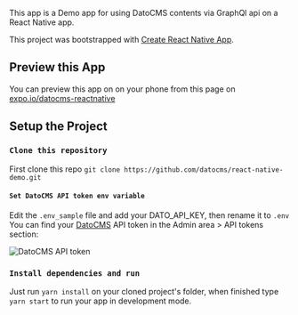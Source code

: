 This app is a Demo app for using DatoCMS contents via GraphQl api on a React Native app.

This project was bootstrapped with [Create React Native App](https://github.com/react-community/create-react-native-app).


## Preview this App
You can preview this app on on your phone from this page on [expo.io/datocms-reactnative](https://expo.io/@mat_jack1/datocms-reactnative)

## Setup the Project

### `Clone this repository`

First clone this repo
`git clone https://github.com/datocms/react-native-demo.git`

#### `Set DatoCMS API token env variable`

Edit the `.env_sample` file and add your DATO_API_KEY, then rename it to `.env`
You can find your [DatoCMS](https://datocms.com) API token in the Admin area > API tokens section:

![DatoCMS API token](https://www.datocms.com/static/api-token-5afae851cb5efd1ea2abfc41741d7b96-95c66.png "DatoCMS API token")

### `Install dependencies and run`

Just run `yarn install` on your cloned project's folder, when finished type `yarn start` to run your app in development mode.
